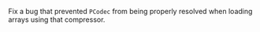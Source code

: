 Fix a bug that prevented `PCodec` from being properly resolved when loading arrays using that compressor.